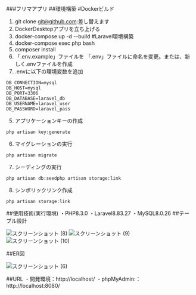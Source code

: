 ###フリマアプリ
##環境構築
#Dockerビルド
1. git clone git@github.com:差し替えます
2. DockerDesktopアプリを立ち上げる
3. docker-compose up -d --build
#Laravel環境構築
1. docker-compose exec php bash
2. composer install
3. 「.env.example」ファイルを 「.env」ファイルに命名を変更。または、新しく.envファイルを作成
4. .envに以下の環境変数を追加
```
DB_CONNECTION=mysql
DB_HOST=mysql
DB_PORT=3306
DB_DATABASE=laravel_db
DB_USERNAME=laravel_user
DB_PASSWORD=laravel_pass
```
5. アプリケーションキーの作成
```
php artisan key:generate
```
6. マイグレーションの実行
```
php artisan migrate
```
7. シーディングの実行
```
php artisan db:seedphp artisan storage:link
```
8. シンボリックリンク作成
```
php artisan storage:link
```
##使用技術(実行環境)
・PHP8.3.0
・Laravel8.83.27
・MySQL8.0.26
##テーブル設計

![スクリーンショット (8)](https://github.com/user-attachments/assets/17087195-a94d-4540-a74e-27248ff6e5a6)
![スクリーンショット (9)](https://github.com/user-attachments/assets/cc86a7f4-a1c9-4735-98fe-9a2fa207e550)
![スクリーンショット (10)](https://github.com/user-attachments/assets/cb0d6056-5d68-4ea1-9fad-9d46976986a7)


##ER図

![スクリーンショット (6)](https://github.com/user-attachments/assets/32ecfcea-3194-416b-bc0e-98141921ce1f)

##URL
・開発環境：http://localhost/
・phpMyAdmin:：http://localhost:8080/

